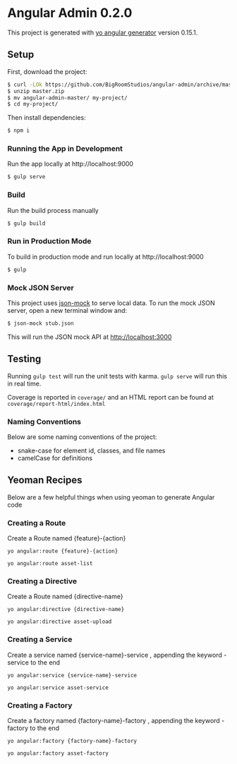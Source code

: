 Angular Admin 0.2.0
===

This project is generated with [yo angular generator](https://github.com/yeoman/generator-angular)
version 0.15.1.

## Setup

First, download the project:

```bash
$ curl -LOk https://github.com/BigRoomStudios/angular-admin/archive/master.zip
$ unzip master.zip
$ mv angular-admin-master/ my-project/
$ cd my-project/
```

Then install dependencies:

```bash
$ npm i
```

### Running the App in Development
Run the app locally at http://localhost:9000

```bash
$ gulp serve
```

### Build
Run the build process manually

```bash
$ gulp build
```

### Run in Production Mode
To build in production mode and run locally at http://localhost:9000

```bash
$ gulp
```

### Mock JSON Server

This project uses [json-mock](https://github.com/therebelbeta/json-mock) to serve local data. To run the mock JSON server, open a new terminal window and:

```bash
$ json-mock stub.json
```

This will run the JSON mock API at [http://localhost:3000](http://localhost:3000)

## Testing

Running `gulp test` will run the unit tests with karma. `gulp serve` will run this in real time.

Coverage is reported in `coverage/` and an HTML report can be found at `coverage/report-html/index.html`

### Naming Conventions
Below are some naming conventions of the project:

 - snake-case for element id, classes, and file names
 - camelCase for definitions

## Yeoman Recipes
Below are a few helpful things when using yeoman to generate Angular code

### Creating a Route
Create a Route named {feature}-{action}

    yo angular:route {feature}-{action}

    yo angular:route asset-list

### Creating a Directive
Create a Route named {directive-name}

    yo angular:directive {directive-name}

    yo angular:directive asset-upload

### Creating a Service
Create a service named {service-name}-service , appending the keyword -service to the end

    yo angular:service {service-name}-service

    yo angular:service asset-service

### Creating a Factory
Create a factory named {factory-name}-factory , appending the keyword -factory to the end

    yo angular:factory {factory-name}-factory

    yo angular:factory asset-factory
